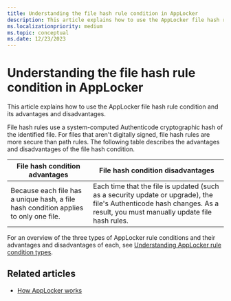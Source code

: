 ```yaml
---
title: Understanding the file hash rule condition in AppLocker
description: This article explains how to use the AppLocker file hash rule condition and its advantages and disadvantages.
ms.localizationpriority: medium
ms.topic: conceptual
ms.date: 12/23/2023
---
```


# Understanding the file hash rule condition in AppLocker

This article explains how to use the AppLocker file hash rule condition and its advantages and disadvantages.

File hash rules use a system-computed Authenticode cryptographic hash of the identified file. For files that aren't digitally signed, file hash rules are more secure than path rules. The following table describes the advantages and disadvantages of the file hash condition.

| File hash condition advantages | File hash condition disadvantages |
| --- | --- |
| Because each file has a unique hash, a file hash condition applies to only one file. | Each time that the file is updated (such as a security update or upgrade), the file's Authenticode hash changes. As a result, you must manually update file hash rules. |

For an overview of the three types of AppLocker rule conditions and their advantages and disadvantages of each, see [Understanding AppLocker rule condition types](understanding-applocker-rule-condition-types.md).

## Related articles

- [How AppLocker works](how-applocker-works-techref.md)
